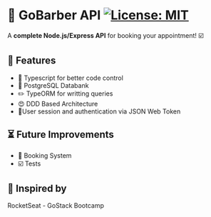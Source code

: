 # :barber: GoBarber API [![License: MIT](https://img.shields.io/badge/License-MIT-yellow.svg)](https://opensource.org/licenses/MIT)
A **complete Node.js/Express API** for booking your appointment! :ballot_box_with_check:

## :star2: Features
* :robot: Typescript for better code control
* :bank: PostgreSQL Databank
* :pencil2: TypeORM for writting queries
* :heart_eyes: DDD Based Architecture
* :sparkler:User session and authentication via JSON Web Token 

## :hourglass_flowing_sand: Future Improvements
* :calendar: Booking System
* :ballot_box_with_check: Tests


## :bow: Inspired by
RocketSeat - GoStack Bootcamp
